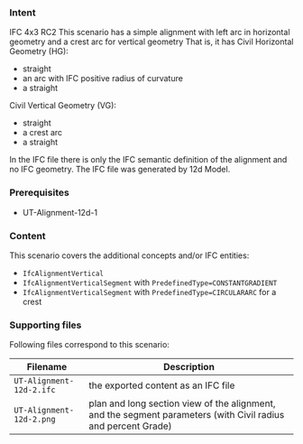 
### Intent

IFC 4x3 RC2
This scenario has a simple alignment with left arc in horizontal geometry and a crest arc for vertical geometry
That is, it has 
Civil Horizontal Geometry (HG):

- straight
- an arc with IFC positive radius of curvature
- a straight

Civil Vertical Geometry (VG):

- straight
- a crest arc
- a straight

In the IFC file there is only the IFC semantic definition of the alignment and no IFC geometry.
The IFC file was generated by 12d Model. 

### Prerequisites

- UT-Alignment-12d-1

### Content

This scenario covers the additional concepts and/or IFC entities:

- `IfcAlignmentVertical`
- `IfcAlignmentVerticalSegment` with `PredefinedType=CONSTANTGRADIENT`
- `IfcAlignmentVerticalSegment` with `PredefinedType=CIRCULARARC` for a crest

### Supporting files

Following files correspond to this scenario:

| Filename                           | Description                                                                                            |
|------------------------------------|--------------------------------------------------------------------------------------------------------|
| `UT-Alignment-12d-2.ifc`           | the exported content as an IFC file                                                                    |
| `UT-Alignment-12d-2.png`           | plan and long section view of the alignment, and the segment parameters (with Civil radius and percent Grade) |


